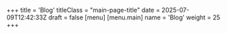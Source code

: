 +++
title = 'Blog'
titleClass = "main-page-title"
date = 2025-07-09T12:42:33Z
draft = false
[menu]
  [menu.main]
    name = 'Blog'
    weight = 25
+++
